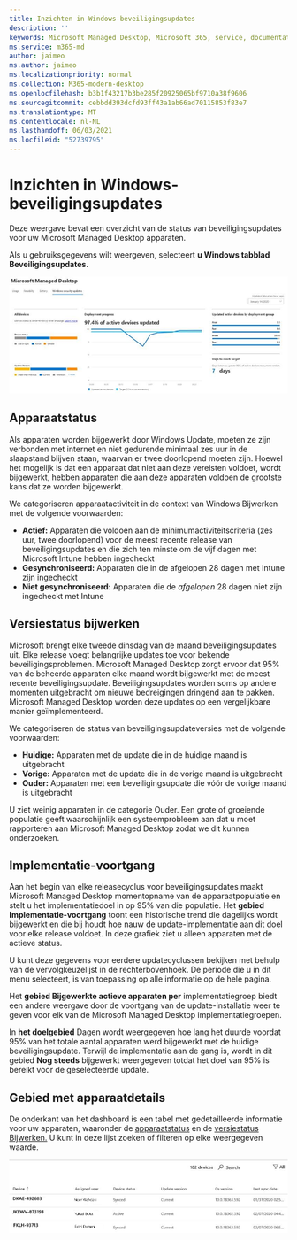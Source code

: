 ```yaml
---
title: Inzichten in Windows-beveiligingsupdates
description: ''
keywords: Microsoft Managed Desktop, Microsoft 365, service, documentatie
ms.service: m365-md
author: jaimeo
ms.author: jaimeo
ms.localizationpriority: normal
ms.collection: M365-modern-desktop
ms.openlocfilehash: b3b1f43217b3be285f20925065bf9710a38f9606
ms.sourcegitcommit: cebbdd393dcfd93ff43a1ab66ad70115853f83e7
ms.translationtype: MT
ms.contentlocale: nl-NL
ms.lasthandoff: 06/03/2021
ms.locfileid: "52739795"
---
```

# <a name="windows-security-update-insights"></a>Inzichten in Windows-beveiligingsupdates
Deze weergave bevat een overzicht van de status van beveiligingsupdates voor uw Microsoft Managed Desktop apparaten. 

Als u gebruiksgegevens wilt weergeven, selecteert <strong>u Windows tabblad Beveiligingsupdates.</strong>

![Windows beveiligingsupdatesvenster: staafdiagrammen van de apparaatstatus en updateversie in de linkerkolom, de voortgang van de implementatie bijwerken in de middelste kolom en het percentage actieve apparaten per implementatiegroep, evenals het aantal dagen dat nodig is om het implementatiedoel van 95% in de rechterkolom te bereiken.](../../media/update-insights.jpg)

## <a name="device-status"></a>Apparaatstatus

Als apparaten worden bijgewerkt door Windows Update, moeten ze zijn verbonden met internet en niet gedurende minimaal zes uur in de slaapstand blijven staan, waarvan er twee doorlopend moeten zijn. Hoewel het mogelijk is dat een apparaat dat niet aan deze vereisten voldoet, wordt bijgewerkt, hebben apparaten die aan deze apparaten voldoen de grootste kans dat ze worden bijgewerkt. 

We categoriseren apparaatactiviteit in de context van Windows Bijwerken met de volgende voorwaarden:

- <strong>Actief:</strong> Apparaten die voldoen aan de minimumactiviteitscriteria (zes uur, twee doorlopend) voor de meest recente release van beveiligingsupdates en die zich ten minste om de vijf dagen met Microsoft Intune hebben ingecheckt
- <strong>Gesynchroniseerd:</strong> Apparaten die in de afgelopen 28 dagen met Intune zijn ingecheckt
- <strong>Niet gesynchroniseerd:</strong> Apparaten die de <i>afgelopen</i> 28 dagen niet zijn ingecheckt met Intune




## <a name="update-version-status"></a>Versiestatus bijwerken

Microsoft brengt elke tweede dinsdag van de maand beveiligingsupdates uit. Elke release voegt belangrijke updates toe voor bekende beveiligingsproblemen. Microsoft Managed Desktop zorgt ervoor dat 95% van de beheerde apparaten elke maand wordt bijgewerkt met de meest recente beveiligingsupdate. Beveiligingsupdates worden soms op andere momenten uitgebracht om nieuwe bedreigingen dringend aan te pakken. Microsoft Managed Desktop worden deze updates op een vergelijkbare manier geïmplementeerd.

We categoriseren de status van beveiligingsupdateversies met de volgende voorwaarden:

- <strong>Huidige:</strong> Apparaten met de update die in de huidige maand is uitgebracht
- <strong>Vorige:</strong> Apparaten met de update die in de vorige maand is uitgebracht
- <strong>Ouder:</strong> Apparaten met een beveiligingsupdate die vóór de vorige maand is uitgebracht

U ziet weinig apparaten <strong></strong> in de categorie Ouder. Een grote of groeiende populatie geeft waarschijnlijk een systeemprobleem aan dat u moet rapporteren aan Microsoft Managed Desktop zodat we dit kunnen onderzoeken.


## <a name="deployment-progress"></a>Implementatie-voortgang

Aan het begin van elke releasecyclus voor beveiligingsupdates maakt Microsoft Managed Desktop momentopname van de apparaatpopulatie en stelt u het implementatiedoel in op 95% van die populatie. Het <strong>gebied Implementatie-voortgang</strong> toont een historische trend die dagelijks wordt bijgewerkt en die bij houdt hoe nauw de update-implementatie aan dit doel voor elke release voldoet. In deze grafiek ziet u alleen apparaten met de actieve status.

U kunt deze gegevens voor eerdere updatecyclussen bekijken met behulp van de vervolgkeuzelijst in de rechterbovenhoek. De periode die u in dit menu selecteert, is van toepassing op alle informatie op de hele pagina.

Het <strong>gebied Bijgewerkte actieve apparaten per</strong> implementatiegroep biedt een andere weergave door de voortgang van de update-installatie weer te geven voor elk van de Microsoft Managed Desktop implementatiegroepen.

In <strong>het doelgebied</strong> Dagen wordt weergegeven hoe lang het duurde voordat 95% van het totale aantal apparaten werd bijgewerkt met de huidige beveiligingsupdate. Terwijl de implementatie aan de gang is, wordt in dit gebied <strong>Nog steeds</strong> bijgewerkt weergegeven totdat het doel van 95% is bereikt voor de geselecteerde update.

## <a name="device-details-area"></a>Gebied met apparaatdetails

De onderkant van het dashboard is een tabel met gedetailleerde informatie voor uw apparaten, waaronder de [apparaatstatus](#device-status) en de [versiestatus Bijwerken.](#update-version-status) U kunt in deze lijst zoeken of filteren op elke weergegeven waarde.


![Tabel apparaatdetails met kolommen voor de naam van het apparaat, de toegewezen gebruiker, de apparaatstatus, de updateversie, de versie van het besturingssysteem en de datum waarop het apparaat het laatst is gesynchroniseerd.](../../media/security-update-insights-device-table-sterile.png)
